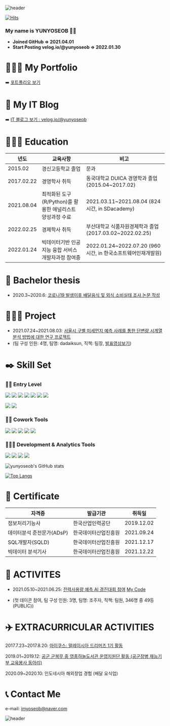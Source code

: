 ![header](https://capsule-render.vercel.app/api?type=rounded&reversal=True&color=gradient&text=%20HELLO%20&animation=scaleIn&height=200&fontSize=100&textBg=true)

[![Hits](https://hits.seeyoufarm.com/api/count/incr/badge.svg?url=https%3A%2F%2Fgithub.com%2Fyunyoseob&count_bg=%2379C83D&title_bg=%23555555&icon=macys.svg&icon_color=%23E7E7E7&title=hits&edge_flat=false)](https://hits.seeyoufarm.com)

### My name is YUNYOSEOB 👋🏻

- **Joined GitHub  => 2021.04.01**
- **Start Posting velog.io/@yunyoseob => 2022.01.30**


# 💁🏻‍♀️ My Portfolio
➡️ [포트폴리오 보기](https://salty-raft-fca.notion.site/Hello-My-name-is-YUNYOSEOB-bdd23429e7bb40239f8ed2d16ceea1ec)

# 📗 My IT Blog
➡️ [IT 블로그 보기 : velog.io/@yunyoseob](https://velog.io/@yunyoseob/series)

# 👨🏻‍🎓  Education 
| 년도   | 교육사항   | 비고   |
|---|---|---|
| 2015.02   | 경신고등학교 졸업   | 문과   |
| 2017.02.22   | 경영학사 취득  | 동국대학교 DUICA 경영학과 졸업 (2015.04~2017.02)   |
| 2021.08.04   | 최적화된 도구(R/Python)를 활용한 애널리스트 양성과정 수료   | 2021.03.11~2021.08.04             (824시간, in SDacademy)   |
| 2022.02.25   | 경제학사 취득   | 부산대학교 식품자원경제학과 졸업    (2017.03.02~2022.02.25)   |
| 2022.01.24   | 빅데이터기반 인공지능 융합 서비스 개발자과정 참여중   | 2022.01.24~2022.07.20                   (960시간, in 한국소프트웨어인재개발원)   |


# 📑 Bachelor thesis
- 2020.3~2020.6: [코로나19 발생이후 배달음식 및 외식 소비실태 조사 논문 작성](https://github.com/yunyoseob/Study_at_PNU/blob/main/%EC%BD%94%EB%A1%9C%EB%82%9819%20%EB%B0%9C%EC%83%9D%EC%9D%B4%ED%9B%84%20%EB%B0%B0%EB%8B%AC%EC%9D%8C%EC%8B%9D%20%EB%B0%8F%20%EC%99%B8%EC%8B%9D%20%EC%86%8C%EB%B9%84%EC%8B%A4%ED%83%9C%20%EC%A1%B0%EC%82%AC.pdf)

# 💁🏻‍♀️ Project 
- 2021.07.24~2021.08.03: [서울시 구별 미세먼지 예측 사례를 통한 단변량 시계열 분석 방법에 대한 연구 프로젝트](https://github.com/yunyoseob/dadaiksunTeamProject/blob/main/%EB%AF%B8%EC%84%B8%EB%A8%BC%EC%A7%80%ED%94%84%EB%A1%9C%EC%A0%9D%ED%8A%B8/%E1%84%86%E1%85%B5%E1%84%89%E1%85%A6%E1%84%86%E1%85%A5%E1%86%AB%E1%84%8C%E1%85%B5%E1%84%87%E1%85%AE%E1%86%AB%E1%84%89%E1%85%A5%E1%86%A8%E1%84%91%E1%85%B3%E1%84%85%E1%85%A9%E1%84%8C%E1%85%A6%E1%86%A8%E1%84%90%E1%85%B3.pdf)
- (팀 구성 인원: 4명, 팀명: dadaiksun, 직책: 팀장, [발표영상보기](https://www.youtube.com/watch?v=UkW-BUyIb5M&t=56s))

# ✒️ Skill Set

### ✍🏻 Entry Level

<img src="https://img.shields.io/badge/-Python-000000?style=flat&logo=Python"> <img src="https://img.shields.io/badge/-Numpy-013243?style=flat&logo=Numpy"> <img src="https://img.shields.io/badge/-Pandas-150458?style=flat&logo=Pandas"> <img src="https://img.shields.io/badge/-ScikitLearn-F7931E?style=flat&logo=scikit-learn"> <img src="https://img.shields.io/badge/-SciPy-8CAAE6?style=flat&logo=SciPy"> <img src="https://img.shields.io/badge/-TensorFlow-FF6F00?style=flat&logo=TensorFlow"> <img src="https://img.shields.io/badge/-PyTorch-EE4C2C?style=flat&logo=PyTorch"> 

<img src="https://img.shields.io/badge/JAVA-007396?style=flat&logo=java"> <img src="https://img.shields.io/badge/oracle-F80000?style=flat&logo=oracle"> 

### 👯‍♂️ Cowork Tools

<img src="https://img.shields.io/badge/Notion-000000?style=flat&logo=Notion"> <img src="https://img.shields.io/badge/github-181717?style=flat&logo=github"> <img src="https://img.shields.io/badge/Slack-4A154B?style=flat&logo=Slack"> <img src="https://img.shields.io/badge/Discord-5865F2?style=flat&logo=Discord"> <img src="https://img.shields.io/badge/KakaoTalk-FFCD00?style=flat&logo=KakaoTalk">

### 👩🏻‍💻 Development & Analytics Tools

<img src="https://img.shields.io/badge/Visual Studio Code-007ACC?style=flat&logo=Visual Studio Code"> <img src="https://img.shields.io/badge/Jupyter-F37626?style=flat&logo=Jupyter"> <img src="https://img.shields.io/badge/Google Colab-F9AB00?style=flat&logo=Google Colab"> <img src="https://img.shields.io/badge/Eclipse IDE-2C2255?style=flat&logo=Eclipse IDE">

![yunyoseob's GitHub stats](https://github-readme-stats.vercel.app/api?username=yunyoseob&show_icons=true&theme=buefy)

[![Top Langs](https://github-readme-stats.vercel.app/api/top-langs/?username=yunyoseob&langs_count=8)](https://github.com/yunyoseob/github-readme-stats)

# 📄 Certificate
| 자격증  | 발급기관   | 취득일   |
|---|---|---|
| 정보처리기능사   | 한국산업인력공단   | 2019.12.02   |
| 데이터분석 준전문가(ADsP)   | 한국데이터산업진흥원   | 2021.09.24   |
| SQL개발자(SQLD)   | 한국데이터산업진흥원   | 2021.12.17   |
| 빅데이터 분석기사   | 한국데이터산업진흥원   | 2021.12.22   |

# 🚀 ACTIVITES
- 2021.05.10~2021.06.25: [전력사용량 예측 AI 경진대회 참여](https://dacon.io/competitions/official/235736/overview/description) [My Code](https://github.com/yunyoseob/SD_academy_Study/blob/master/Test1/%EC%A0%84%EB%A0%A5%EC%82%AC%EC%9A%A9%EB%9F%89_%EC%98%88%EC%B8%A1_AI_%EA%B2%BD%EC%A7%84%EB%8C%80%ED%9A%8C/%EC%A0%84%EB%A0%A5%EC%82%AC%EC%9A%A9%EB%9F%89_%EC%98%88%EC%B8%A1_AI_%EA%B2%BD%EC%A7%84%EB%8C%80%ED%9A%8C(Prophet).ipynb)

- (첫 데이콘 참여, 팀 구성 인원: 3명, 팀명: 조주자, 직책: 팀원, 346명 중 49등(PUBLIC))

# ✈️ EXTRACURRICULAR ACTIVITIES
2017.7.23~2017.8.20: [아이쿠스: 말레이시아 드리머즈 1기 활동](https://www.gokorea.kr/news/articleView.html?idxno=30357)


2019.01~2019.12: [공군 군복무 중 영종하늘도서관 운영지원단 활동 (공군장병 재능기부 교육봉사 동아리)](https://enews.incheon.go.kr/usr/com/prm/BBSDetail.do?bbsId=BBSMSTR_000000000394&nttId=6114&menuNo=3000&upperMenuId=3)

2020.09~2020.10: 인도네시아 해외창업 경험 (배달 요식업)
               
# 📞 Contact Me
e-mail: imyoseob@naver.com

![header](https://capsule-render.vercel.app/api?type=rounded&reversal=True&color=gradient&text=%20THANKYOU%20&animation=scaleIn&height=200&fontSize=80&textBg=true)
